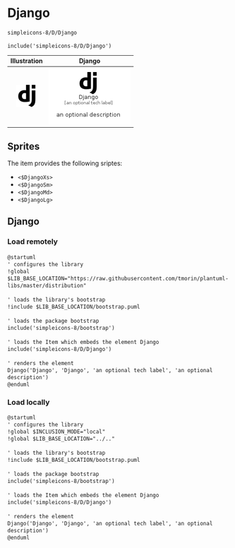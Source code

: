 # Django


```text
simpleicons-8/D/Django
```

```text
include('simpleicons-8/D/Django')
```



| Illustration | Django |
| :---: | :---: |
| ![illustration for Illustration](../../simpleicons-8/D/Django.png) | ![illustration for Django](../../simpleicons-8/D/Django.Local.png) |



## Sprites
The item provides the following sriptes:

- `<$DjangoXs>`
- `<$DjangoSm>`
- `<$DjangoMd>`
- `<$DjangoLg>`





## Django

### Load remotely
```plantuml
@startuml
' configures the library
!global $LIB_BASE_LOCATION="https://raw.githubusercontent.com/tmorin/plantuml-libs/master/distribution"

' loads the library's bootstrap
!include $LIB_BASE_LOCATION/bootstrap.puml

' loads the package bootstrap
include('simpleicons-8/bootstrap')

' loads the Item which embeds the element Django
include('simpleicons-8/D/Django')

' renders the element
Django('Django', 'Django', 'an optional tech label', 'an optional description')
@enduml
```

### Load locally
```plantuml
@startuml
' configures the library
!global $INCLUSION_MODE="local"
!global $LIB_BASE_LOCATION="../.."

' loads the library's bootstrap
!include $LIB_BASE_LOCATION/bootstrap.puml

' loads the package bootstrap
include('simpleicons-8/bootstrap')

' loads the Item which embeds the element Django
include('simpleicons-8/D/Django')

' renders the element
Django('Django', 'Django', 'an optional tech label', 'an optional description')
@enduml
```

